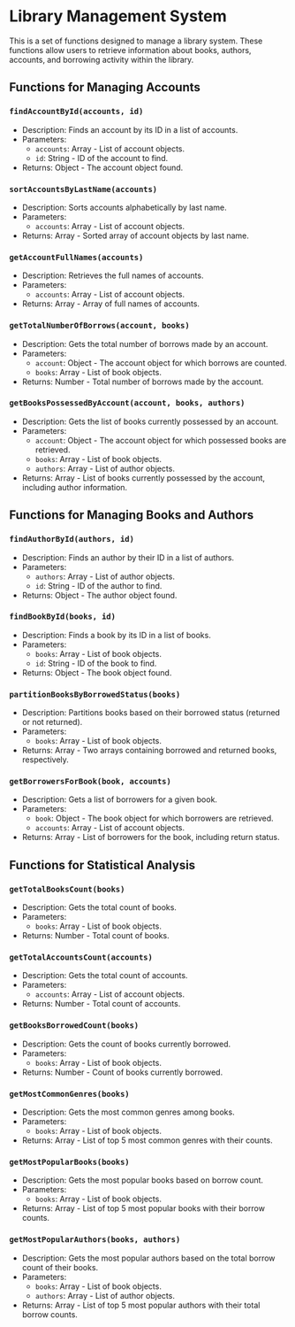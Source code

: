 # Library Management System

This is a set of functions designed to manage a library system. These functions allow users to retrieve information about books, authors, accounts, and borrowing activity within the library.

## Functions for Managing Accounts

### `findAccountById(accounts, id)`
- Description: Finds an account by its ID in a list of accounts.
- Parameters:
  - `accounts`: Array - List of account objects.
  - `id`: String - ID of the account to find.
- Returns: Object - The account object found.

### `sortAccountsByLastName(accounts)`
- Description: Sorts accounts alphabetically by last name.
- Parameters:
  - `accounts`: Array - List of account objects.
- Returns: Array - Sorted array of account objects by last name.

### `getAccountFullNames(accounts)`
- Description: Retrieves the full names of accounts.
- Parameters:
  - `accounts`: Array - List of account objects.
- Returns: Array - Array of full names of accounts.

### `getTotalNumberOfBorrows(account, books)`
- Description: Gets the total number of borrows made by an account.
- Parameters:
  - `account`: Object - The account object for which borrows are counted.
  - `books`: Array - List of book objects.
- Returns: Number - Total number of borrows made by the account.

### `getBooksPossessedByAccount(account, books, authors)`
- Description: Gets the list of books currently possessed by an account.
- Parameters:
  - `account`: Object - The account object for which possessed books are retrieved.
  - `books`: Array - List of book objects.
  - `authors`: Array - List of author objects.
- Returns: Array - List of books currently possessed by the account, including author information.

## Functions for Managing Books and Authors

### `findAuthorById(authors, id)`
- Description: Finds an author by their ID in a list of authors.
- Parameters:
  - `authors`: Array - List of author objects.
  - `id`: String - ID of the author to find.
- Returns: Object - The author object found.

### `findBookById(books, id)`
- Description: Finds a book by its ID in a list of books.
- Parameters:
  - `books`: Array - List of book objects.
  - `id`: String - ID of the book to find.
- Returns: Object - The book object found.

### `partitionBooksByBorrowedStatus(books)`
- Description: Partitions books based on their borrowed status (returned or not returned).
- Parameters:
  - `books`: Array - List of book objects.
- Returns: Array - Two arrays containing borrowed and returned books, respectively.

### `getBorrowersForBook(book, accounts)`
- Description: Gets a list of borrowers for a given book.
- Parameters:
  - `book`: Object - The book object for which borrowers are retrieved.
  - `accounts`: Array - List of account objects.
- Returns: Array - List of borrowers for the book, including return status.

## Functions for Statistical Analysis

### `getTotalBooksCount(books)`
- Description: Gets the total count of books.
- Parameters:
  - `books`: Array - List of book objects.
- Returns: Number - Total count of books.

### `getTotalAccountsCount(accounts)`
- Description: Gets the total count of accounts.
- Parameters:
  - `accounts`: Array - List of account objects.
- Returns: Number - Total count of accounts.

### `getBooksBorrowedCount(books)`
- Description: Gets the count of books currently borrowed.
- Parameters:
  - `books`: Array - List of book objects.
- Returns: Number - Count of books currently borrowed.

### `getMostCommonGenres(books)`
- Description: Gets the most common genres among books.
- Parameters:
  - `books`: Array - List of book objects.
- Returns: Array - List of top 5 most common genres with their counts.

### `getMostPopularBooks(books)`
- Description: Gets the most popular books based on borrow count.
- Parameters:
  - `books`: Array - List of book objects.
- Returns: Array - List of top 5 most popular books with their borrow counts.

### `getMostPopularAuthors(books, authors)`
- Description: Gets the most popular authors based on the total borrow count of their books.
- Parameters:
  - `books`: Array - List of book objects.
  - `authors`: Array - List of author objects.
- Returns: Array - List of top 5 most popular authors with their total borrow counts.
